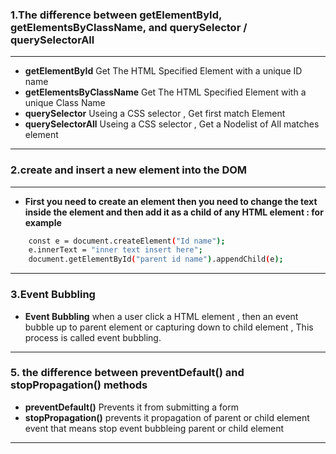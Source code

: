 ### 1.The difference between getElementById, getElementsByClassName, and querySelector / querySelectorAll
---

- **getElementById** Get The HTML Specified Element with a unique ID name
- **getElementsByClassName** Get The HTML Specified Element with a unique Class Name
- **querySelector** Useing a CSS selector , Get first match Element
- **querySelectorAll** Useing a CSS selector , Get a Nodelist of All matches element

---

### 2.create and insert a new element into the DOM
---
- **First you need to create an element then you need to change the text inside the element and then add it as a child of any HTML element : for example**

```bash
    const e = document.createElement("Id name");
    e.innerText = "inner text insert here";
    document.getElementById("parent id name").appendChild(e);
```

---

### 3.Event Bubbling
- **Event Bubbling** when a user click a HTML element , then an event bubble up to parent element or capturing down to child element , This process is called event bubbling.


---

### 5.  the difference between preventDefault() and stopPropagation() methods

- **preventDefault()** Prevents it from submitting a form 
- **stopPropagation()** prevents it propagation of parent or child element event that means stop event bubbleing parent or child element

---


